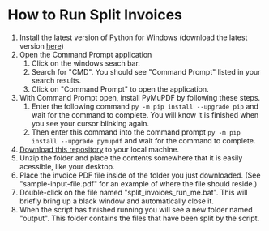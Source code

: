 # How to Run Split Invoices

1. Install the latest version of Python for Windows (download the latest version [here](https://www.python.org/downloads/))
2. Open the Command Prompt application
    1. Click on the windows seach bar.
    2. Search for "CMD". You should see "Command Prompt" listed in your search results.
    3. Click on "Command Prompt" to open the application.
3. With Command Prompt open, install PyMuPDF by following these steps.
    1. Enter the following command `py -m pip install --upgrade pip` and wait for the command to complete. You will know it is finished when you see your cursor blinking again.
    3. Then enter this command into the command prompt `py -m pip install --upgrade pymupdf` and wait for the command to complete.
4. [Download this repository](https://github.com/ethanthompson/Split-Invoices-File-Utility/archive/refs/heads/main.zip) to your local machine.
5. Unzip the folder and place the contents somewhere that it is easily acessible, like your desktop.
6. Place the invoice PDF file inside of the folder you just downloaded. (See "sample-input-file.pdf" for an example of where the file should reside.)
7. Double-click on the file named "split_invoices_run_me.bat". This will briefly bring up a black window and automatically close it.
8. When the script has finished running you will see a new folder named "output". This folder contains the files that have been split by the script.
